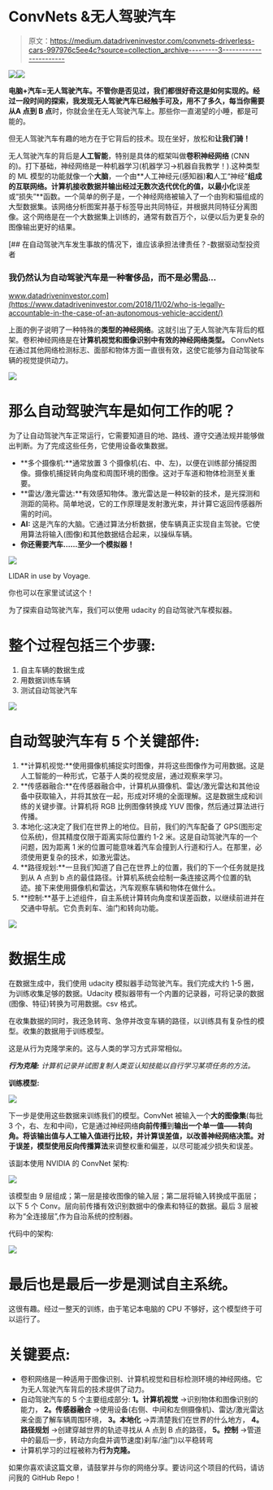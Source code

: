 # ConvNets &无人驾驶汽车

> 原文：<https://medium.datadriveninvestor.com/convnets-driverless-cars-997976c5ee4c?source=collection_archive---------3----------------------->

[![](img/1399e1f51fab1efeff81cd2251e41588.png)](http://www.track.datadriveninvestor.com/1B9E)![](img/3e425dd80bff652414abb38b27046091.png)

**电脑+汽车=无人驾驶汽车。**不管你是否见过，我们都很好奇这是如何实现的。经过一段时间的探索，我发现无人驾驶汽车已经触手可及，用不了多久，每当你需要从**A 点到 B 点**时，你就会坐在无人驾驶汽车上。那些你一直渴望的小睡，都是可能的。

但无人驾驶汽车有趣的地方在于它背后的技术。现在坐好，放松和**让我们骑！**

无人驾驶汽车的背后是**人工智能**，特别是具体的框架叫做**卷积神经网络** (CNN 的)。打下基础，神经网络是一种机器学习(机器学习→机器自我教学！).这种类型的 ML 模型的功能就像一个**大脑**，一个由**人工神经元(感知器)**和**人工“神经”**组成的互联网络。计算机接收数据并输出经过无数次迭代优化的值，以最小化**误差或“损失”**函数。一个简单的例子是，一个神经网络被输入了一个由狗和猫组成的大型数据集。该网络分析图案并基于标签导出共同特征，并根据共同特征分离图像。这个网络是在一个大数据集上训练的，通常有数百万个，以便以后为更复杂的图像输出更好的结果。

[](https://www.datadriveninvestor.com/2018/11/02/who-is-legally-accountable-in-the-case-of-an-autonomous-vehicle-accident/) [## 在自动驾驶汽车发生事故的情况下，谁应该承担法律责任？-数据驱动型投资者

### 我仍然认为自动驾驶汽车是一种奢侈品，而不是必需品…

www.datadriveninvestor.com](https://www.datadriveninvestor.com/2018/11/02/who-is-legally-accountable-in-the-case-of-an-autonomous-vehicle-accident/) 

上面的例子说明了一种特殊的**类型的神经网络**。这就引出了无人驾驶汽车背后的框架。卷积神经网络是在**计算机视觉和图像识别中有效的神经网络类型。** ConvNets 在通过其他网络检测标志、面部和物体方面一直很有效，这使它能够为自动驾驶车辆的视觉提供动力。

![](img/a84650be764b0bd377223d13bdc02f85.png)

# 那么自动驾驶汽车是如何工作的呢？

为了让自动驾驶汽车正常运行，它需要知道目的地、路线、遵守交通法规并能够做出判断。为了完成这些任务，它使用设备收集数据。

*   **多个摄像机:**通常放置 3 个摄像机(右、中、左)，以便在训练部分捕捉图像。摄像机捕捉转向角度和周围环境的图像。这对于车道和物体检测至关重要。
*   **雷达/激光雷达:**有效感知物体。激光雷达是一种较新的技术，是光探测和测距的简称。简单地说，它的工作原理是发射激光束，并计算它返回传感器所需的时间。
*   **AI:** 这是汽车的大脑。它通过算法分析数据，使车辆真正实现自主驾驶。它使用算法将输入(图像)和其他数据结合起来，以操纵车辆。
*   **你还需要汽车……至少一个模拟器！**

![](img/850c0bc1eec889419c1945b7c2b0f625.png)

LIDAR in use by Voyage.

你也可以在家里试试这个！

为了探索自动驾驶汽车，我们可以使用 udacity 的自动驾驶汽车模拟器。

# **整个过程包括三个步骤:**

1.  自主车辆的数据生成
2.  用数据训练车辆
3.  测试自动驾驶汽车

![](img/0002616d12bdb31a90930cb9fa577ed4.png)

# **自动驾驶汽车有 5 个关键部件:**

1.  **计算机视觉:**使用摄像机捕捉实时图像，并将这些图像作为可用数据。这是人工智能的一种形式，它基于人类的视觉皮层，通过观察来学习。
2.  **传感器融合:**在传感器融合中，计算机从摄像机、雷达/激光雷达和其他设备中获取输入，并将其放在一起，形成对环境的全面理解。这是数据生成和训练的关键步骤。计算机将 RGB 比例图像转换成 YUV 图像，然后通过算法进行传播。
3.  本地化:这决定了我们在世界上的地位。目前，我们的汽车配备了 GPS(图形定位系统)，但其精度仅限于距离实际位置约 1-2 米。这是自动驾驶汽车的一个问题，因为距离 1 米的位置可能意味着汽车会撞到人行道和行人。在那里，必须使用更复杂的技术，如激光雷达。
4.  **路径规划:**一旦我们知道了自己在世界上的位置，我们的下一个任务就是找到从 A 点到 b 点的最佳路径。计算机系统会绘制一条连接这两个位置的轨迹。接下来使用摄像机和雷达，汽车观察车辆和物体在做什么。
5.  **控制:**基于上述组件，自主系统计算转向角度和误差函数，以继续前进并在交通中导航。它负责刹车、油门和转向功能。

![](img/12d4f3ff66fac90c6498067a00d0cfe0.png)

# 数据生成

在数据生成中，我们使用 udacity 模拟器手动驾驶汽车。我们完成大约 1-5 圈，为训练收集足够的数据。Udacity 模拟器带有一个内置的记录器，可将记录的数据(图像、特征)转换为可用数据。csv 格式。

在收集数据的同时，我还急转弯、急停并改变车辆的路径，以训练具有复杂性的模型。收集的数据用于训练模型。

这是从行为克隆学来的。这与人类的学习方式非常相似。

***行为克隆:*** *计算机记录并试图复制人类亚认知技能以自行学习某项任务的方法。*

**训练模型:**

![](img/7bc6f8a6c850bada5674e5c9c5bcb65d.png)

下一步是使用这些数据来训练我们的模型。ConvNet 被输入一个**大的图像集**(每批 3 个，右、左和中间)，它是通过神经网络**向前传播**到**输出一个单一值——转向角。**将该输出值与人工输入值进行比较，并计算误差值，以改善神经网络决策。对于误差，模型使用**反向传播算法**来调整权重和偏差，以尽可能减少损失和误差。

该副本使用 NVIDIA 的 ConvNet 架构:

![](img/d31daec600a9ead3732d3c814f399cc2.png)

该模型由 9 层组成；第一层是接收图像的输入层；第二层将输入转换成平面层；以下 5 个 Conv。层向前传播有效识别数据中的像素和特征的数据。最后 3 层被称为“全连接层”,作为自治系统的控制器。

代码中的架构:

![](img/05475b7a269d667b1f55d6002ea0a70a.png)

# 最后也是最后一步是测试自主系统。

这很有趣。经过一整天的训练，由于笔记本电脑的 CPU 不够好，这个模型终于可以运行了。

# **关键要点:**

*   卷积网络是一种适用于图像识别、计算机视觉和目标检测环境的神经网络。它为无人驾驶汽车背后的技术提供了动力。
*   自动驾驶汽车的 5 个主要组成部分: **1。计算机视觉** →识别物体和图像识别的能力， **2。传感器融合** →使用设备(右侧、中间和左侧摄像机)、雷达/激光雷达来全面了解车辆周围环境， **3。本地化** →弄清楚我们在世界的什么地方， **4。路径规划** →创建穿越世界的轨迹寻找从 A 点到 B 点的路径， **5。控制** →管道中的最后一步，转动方向盘并调节速度)刹车/油门)以平稳转弯
*   计算机学习的过程被称为**行为克隆。**

如果你喜欢读这篇文章，请鼓掌并与你的网络分享。要访问这个项目的代码，请访问我的 GitHub Repo！